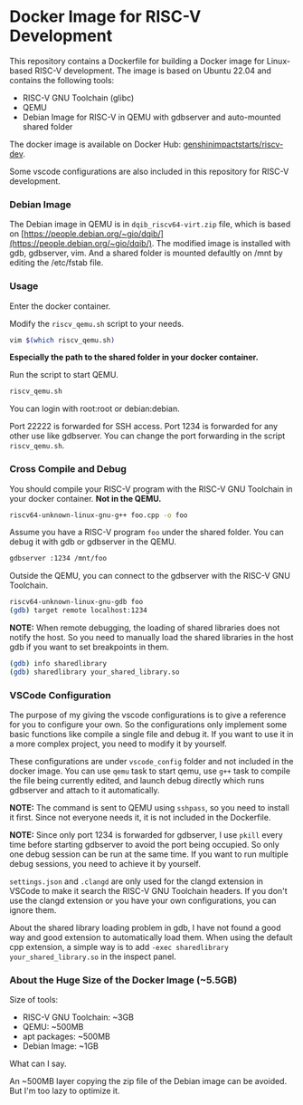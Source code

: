 # Docker Image for RISC-V Development

This repository contains a Dockerfile for building a Docker image for Linux-based RISC-V development. The image is based on Ubuntu 22.04 and contains the following tools:
- RISC-V GNU Toolchain (glibc)
- QEMU
- Debian Image for RISC-V in QEMU with gdbserver and auto-mounted shared folder

The docker image is available on Docker Hub: [genshinimpactstarts/riscv-dev](https://hub.docker.com/r/genshinimpactstarts/riscv-dev).

Some vscode configurations are also included in this repository for RISC-V development.

### Debian Image

The Debian image in QEMU is in `dqib_riscv64-virt.zip` file, which is based on [https://people.debian.org/~gio/dqib/](https://people.debian.org/~gio/dqib/). The modified image is installed with gdb, gdbserver, vim. And a shared folder is mounted defaultly on /mnt by editing the /etc/fstab file.

### Usage

Enter the docker container.

Modify the `riscv_qemu.sh` script to your needs.

```bash
vim $(which riscv_qemu.sh)
```

**Especially the path to the shared folder in your docker container.**

Run the script to start QEMU.

```bash
riscv_qemu.sh
```

You can login with root:root or debian:debian.

Port 22222 is forwarded for SSH access. Port 1234 is forwarded for any other use like gdbserver. You can change the port forwarding in the script `riscv_qemu.sh`.

### Cross Compile and Debug

You should compile your RISC-V program with the RISC-V GNU Toolchain in your docker container. **Not in the QEMU.**

```bash
riscv64-unknown-linux-gnu-g++ foo.cpp -o foo
```

Assume you have a RISC-V program `foo` under the shared folder. You can debug it with gdb or gdbserver in the QEMU.

```bash
gdbserver :1234 /mnt/foo
```

Outside the QEMU, you can connect to the gdbserver with the RISC-V GNU Toolchain.

```bash
riscv64-unknown-linux-gnu-gdb foo
(gdb) target remote localhost:1234
```

**NOTE:** When remote debugging, the loading of shared libraries does not notify the host. So you need to manually load the shared libraries in the host gdb if you want to set breakpoints in them.

```bash
(gdb) info sharedlibrary
(gdb) sharedlibrary your_shared_library.so
```

### VSCode Configuration

The purpose of my giving the vscode configurations is to give a reference for you to configure your own. So the configurations only implement some basic functions like compile a single file and debug it. If you want to use it in a more complex project, you need to modify it by yourself.

These configurations are under `vscode_config` folder and not included in the docker image. You can use `qemu` task to start qemu, use `g++` task to compile the file being currently edited, and launch debug directly which runs gdbserver and attach to it automatically.

**NOTE:** The command is sent to QEMU using `sshpass`, so you need to install it first. Since not everyone needs it, it is not included in the Dockerfile.

**NOTE:** Since only port 1234 is forwarded for gdbserver, I use `pkill` every time before starting gdbserver to avoid the port being occupied. So only one debug session can be run at the same time. If you want to run multiple debug sessions, you need to achieve it by yourself.

`settings.json` and `.clangd` are only used for the clangd extension in VSCode to make it search the RISC-V GNU Toolchain headers. If you don't use the clangd extension or you have your own configurations, you can ignore them.

About the shared library loading problem in gdb, I have not found a good way and good extension to automatically load them. When using the default cpp extension, a simple way is to add `-exec sharedlibrary your_shared_library.so` in the inspect panel.

### About the Huge Size of the Docker Image (~5.5GB)

Size of tools:
- RISC-V GNU Toolchain: ~3GB
- QEMU: ~500MB
- apt packages: ~500MB
- Debian Image: ~1GB

What can I say.

An ~500MB layer copying the zip file of the Debian image can be avoided. But I'm too lazy to optimize it.
